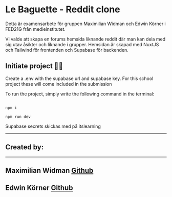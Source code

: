 # Le Baguette - Reddit clone

Detta är examensarbete för gruppen Maximilian Widman och Edwin Körner i FED21G från medieinstitutet.

Vi valde att skapa en forums hemsida liknande reddit där man kan dela med sig utav åsikter och liknande i grupper. Hemsidan är skapad med NuxtJS och Tailwind för frontenden och Supabase för backenden.

## Initiate project 👨‍💻

Create a .env with the supabase url and supabase key. For this school project these will come included in the submission

To run the project, simply write the following command in the terminal:

```

npm i

npm run dev

```

Supabase secrets skickas med på itslearning

---

## Created by:

---

## Maximilian Widman [**Github**](https://github.com/PettoDavida)

## Edwin Körner [**Github**](https://github.com/EdwinKorner)
